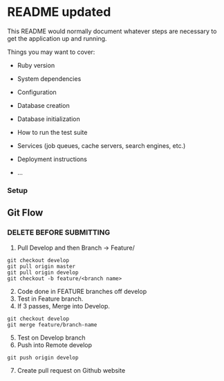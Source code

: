 # README updated

This README would normally document whatever steps are necessary to get the
application up and running.

Things you may want to cover:

* Ruby version

* System dependencies

* Configuration

* Database creation

* Database initialization

* How to run the test suite

* Services (job queues, cache servers, search engines, etc.)

* Deployment instructions

* ...

### Setup
## Git Flow
### DELETE BEFORE SUBMITTING
1. Pull Develop and then Branch -> Feature/
```
git checkout develop
git pull origin master
git pull origin develop
git checkout -b feature/<branch name>
```
2. Code done in FEATURE branches off develop
3. Test in Feature branch.
4. If 3 passes, Merge into Develop.
```
git checkout develop
git merge feature/branch-name
```
5. Test on Develop branch
6. Push into Remote develop
```
git push origin develop
```
7. Create pull request on Github website

